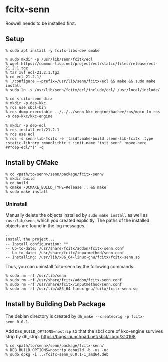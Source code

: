 # fcitx-senn

Roswell needs to be installed first.

## Setup

```
% sudo apt install -y fcitx-libs-dev cmake

% sudo mkdir -p /usr/lib/senn/fcitx/ecl
% wget https://common-lisp.net/project/ecl/static/files/release/ecl-21.2.1.tgz
% tar xvf ecl-21.2.1.tgz
% cd ecl-21.2.1/
% ./configure --prefix=/usr/lib/senn/fcitx/ecl && make && sudo make install
% sudo ln -s /usr/lib/senn/fcitx/ecl/include/ecl/ /usr/local/include/

% cd <fcitx-senn dir>
% mkdir -p dep-kkc
% ros use sbcl-bin
% ros dump executable ../../../senn-kkc-engine/hachee/ros/main-lm.ros -o dep-kkc/kkc-engine

% mkdir -p dep-ecl
% ros install ecl/21.2.1
% ros use ecl
% ros -s senn-lib-fcitx -e '(asdf:make-build :senn-lib-fcitx :type :static-library :monolithic t :init-name "init_senn" :move-here #P"dep-ecl/")' -q
```

## Install by CMake

```
% cd <path/to/senn>/senn/package/fcitx-senn/
% mkdir build
% cd build
% cmake -DCMAKE_BUILD_TYPE=Release .. && make
% sudo make install
```

### Uninstall

Manually delete the objects installed by `sudo make install` as well as `/usr/lib/senn`, which you created explicitly.
The paths of the installed objects are found in the log messages.

```
...
Install the project...
-- Install configuration: ""
-- Up-to-date: /usr/share/fcitx/addon/fcitx-senn.conf
-- Up-to-date: /usr/share/fcitx/inputmethod/senn.conf
-- Installing: /usr/lib/x86_64-linux-gnu/fcitx/fcitx-senn.so
```

Thus, you can uninstall fcitx-senn by the following commands:

```
% sudo rm -rf /usr/lib/senn
% sudo rm -rf /usr/share/fcitx/addon/fcitx-senn.conf
% sudo rm -rf /usr/share/fcitx/inputmethod/senn.conf
% sudo rm -rf /usr/lib/x86_64-linux-gnu/fcitx/fcitx-senn.so
```

## Install by Building Deb Package

The debian directory is created by `dh_make --createorig -p fcitx-senn_0.0.1`.

Add `DEB_BUILD_OPTIONS=nostrip` so that the sbcl core of kkc-engine survives strip by dh_strip.
https://bugs.launchpad.net/sbcl/+bug/310108

```
% cd <path/to/senn>/senn/package/fcitx-senn/
% DEB_BUILD_OPTIONS=nostrip debuild -b -us -uc
% sudo dpkg -i ../fcitx-senn_0.0.1-1_amd64.deb
```
